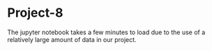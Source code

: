 # Project-8

The jupyter notebook takes a few minutes to load due to the use of a relatively large amount of data in our project.
